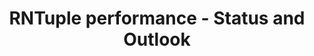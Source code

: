 ---
layout: default
title: RNTuple performance - Status and Outlook
authors: Javier Lopez-Gomez, Jakob Blomer
publication: 20th International Workshop on Advanced Computing and Analysis Techniques in Physics Research (ACAT 2021)
year: 2022
type: IO
doi: 10.48550/arXiv.2204.09043
abstract:
---